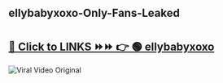 
 ## ellybabyxoxo-Only-Fans-Leaked

# <h2><a href="https://clipsfans.com/ellybabyxoxo&ref=git">🔗 Click to LINKS ⏩⏩ 👉 🟢 ellybabyxoxo </a></h2>

<a href="https://clipsfans.com/ellybabyxoxo&ref=git" rel="nofollow" data-target="animated-image.originalLink"><img src="https://i.ibb.co.com/xMMVF88/686577567.gif" alt="Viral Video Original" style="max-width: 100%; display: inline-block;" data-target="animated-image.originalImage"></a>
